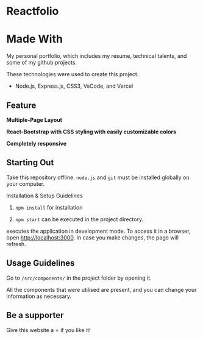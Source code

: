 # Reactfolio
# Made With

My personal portfolio, which includes my resume, technical talents, and some of my github projects.

These technologies were used to create this project.

- Node.js, Express.js, CSS3, VsCode, and Vercel

## Feature

**Multiple-Page Layout**

**React-Bootstrap with CSS styling with easily customizable colors**

**Completely responsive**

## Starting Out

Take this repository offline. `node.js` and `git` must be installed globally on your computer.

Installation & Setup Guidelines

1. `npm install` for installation

2. `npm start` can be executed in the project directory.

executes the application in development mode.
To access it in a browser, open [http://localhost:3000](http://localhost:3000).
In case you make changes, the page will refresh.

## Usage Guidelines

Go to `/src/components/` in the project folder by opening it. 

All the components that were utilised are present, and you can change your information as necessary.

## Be a supporter

Give this website a ⭐ if you like it!
